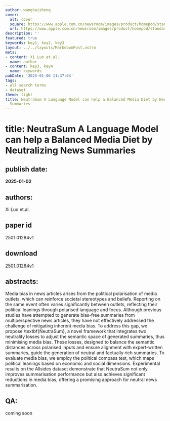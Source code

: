 ```yaml
---
author: wanghaisheng
cover:
  alt: cover
  square: https://www.apple.com.cn/newsroom/images/product/homepod/standard/Apple-HomePod-hero-230118_big.jpg.large_2x.jpg
  url: https://www.apple.com.cn/newsroom/images/product/homepod/standard/Apple-HomePod-hero-230118_big.jpg.large_2x.jpg
description: ''
featured: true
keywords: key1, key2, key3
layout: ../../layouts/MarkdownPost.astro
meta:
- content: Xi Luo et.al.
  name: author
- content: key3, key4
  name: keywords
pubDate: '2025-01-06 11:37:04'
tags:
- all search terms
- dataset
theme: light
title: NeutraSum A Language Model can help a Balanced Media Diet by Neutralizing News
  Summaries
---
```


# title: NeutraSum A Language Model can help a Balanced Media Diet by Neutralizing News Summaries 
## publish date: 
**2025-01-02** 
## authors: 
  Xi Luo et.al. 
## paper id
2501.01284v1
## download
[2501.01284v1](http://arxiv.org/abs/2501.01284v1)
## abstracts:
Media bias in news articles arises from the political polarisation of media outlets, which can reinforce societal stereotypes and beliefs. Reporting on the same event often varies significantly between outlets, reflecting their political leanings through polarised language and focus. Although previous studies have attempted to generate bias-free summaries from multiperspective news articles, they have not effectively addressed the challenge of mitigating inherent media bias. To address this gap, we propose \textbf{NeutraSum}, a novel framework that integrates two neutrality losses to adjust the semantic space of generated summaries, thus minimising media bias. These losses, designed to balance the semantic distances across polarised inputs and ensure alignment with expert-written summaries, guide the generation of neutral and factually rich summaries. To evaluate media bias, we employ the political compass test, which maps political leanings based on economic and social dimensions. Experimental results on the Allsides dataset demonstrate that NeutraSum not only improves summarisation performance but also achieves significant reductions in media bias, offering a promising approach for neutral news summarisation.
## QA:
coming soon
